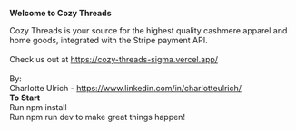 **Welcome to Cozy Threads**

Cozy Threads is your source for the highest quality cashmere apparel and home goods, integrated with the Stripe payment API.\
\
Check us out at https://cozy-threads-sigma.vercel.app/ \
\
By:\
 Charlotte Ulrich - https://www.linkedin.com/in/charlotteulrich/
\
**To Start**\
Run npm install\
Run npm run dev to make great things happen!
